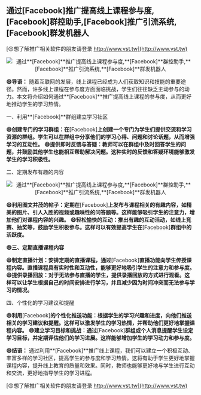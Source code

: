 ## **通过**[Facebook]**推广提高线上课程参与度,**[Facebook]**群控助手,**[Facebook]**推广引流系统,**[Facebook]**群发机器人**

[😍想了解推广相关软件的朋友请登录 http://www.vst.tw](http://www.vst.tw)

 <center><img src="https://vst.tw/MP4/tuiguang/png/1.png" alt="通过**[Facebook]**推广提高线上课程参与度,**[Facebook]**群控助手,**[Facebook]**推广引流系统,**[Facebook]**群发机器人"></center>

**😄导语：**
随着互联网的发展，线上课程已经成为人们获取知识和技能的重要途径。然而，许多线上课程在参与度方面面临挑战，学生们往往缺乏主动参与的动力。本文将介绍如何通过**[Facebook]**推广提高线上课程的参与度，从而更好地推动学生的学习热情。

一、利用**[Facebook]**群组建立学习社区

**😄创建专门的学习群组：在**[Facebook]**上创建一个专门为学生们提供交流和学习资源的群组。学生可以在群组中分享他们的学习心得、问题和讨论话题，从而增强学习的互动性。**
**😄提供即时反馈与答疑：教师可以在群组中及时回答学生的问题，并鼓励其他学生也能相互帮助解决问题。这种实时的反馈和答疑环境能够激发学生的学习积极性。**

二、定期发布有趣的内容

 <center><img src="https://vst.tw/MP4/tuiguang/png/4.png" alt="通过**[Facebook]**推广提高线上课程参与度,**[Facebook]**群控助手,**[Facebook]**推广引流系统,**[Facebook]**群发机器人"></center>

**😄利用图文并茂的帖子：定期在**[Facebook]**上发布与课程相关的有趣内容，如精美的图片、引人入胜的视频或趣味性的问答题等。这样能够吸引学生的注意力，增加他们对课程内容的兴趣。**
**😄轻松愉快的互动：推出有趣的互动活动，如线上竞赛、抽奖等，鼓励学生积极参与。这样可以有效提高学生在**[Facebook]**群组中的活跃度。**

**😄三、定期直播课程内容**

**😄制定直播计划：安排定期的直播课程，通过**[Facebook]**直播功能向学生传授课程内容。直播课程具有实时性和互动性，能够更好地吸引学生的注意力和参与度。**
**😄提供录播回放：对于无法参与直播的学生，提供录播回放的方式进行观看。这样可以让学生根据自己的时间安排进行学习，并且减少因为时间冲突而无法参与学习的情况。**

四、个性化的学习建议和提醒

**😄利用**[Facebook]**的个性化推送功能：根据学生的学习兴趣和进度，向他们推送相关的学习建议和提醒。这样可以激发学生的学习热情，并帮助他们更好地掌握课程内容。**
**😄建立学习目标和挑战：通过**[Facebook]**群组或个人消息提醒学生设定学习目标，并定期评估他们的学习进展。这样能够增加学生的学习动力和参与度。**

**😄结语：**
通过利用**[Facebook]**推广线上课程，我们可以建立一个积极互动、丰富多样的学习社区，提高学生的参与度和学习热情。这将有助于学生更好地掌握课程内容，提升线上教育的质量和效果。同时，教师也能够更好地与学生进行互动和交流，更好地指导学生的学习进程。

[😍想了解推广相关软件的朋友请登录 http://www.vst.tw](http://www.vst.tw)



